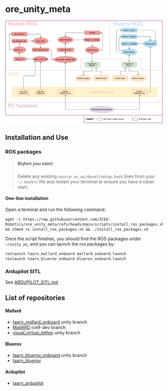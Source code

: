 # ore_unity_meta

![data_link](software_data_link.png)

## Installation and Use
### ROS packages
> ##### Before you start:
> Delete any existing `source xx_ws/devel/setup.bash` lines from your `~/.bashrc` file and restart your terminal to ensure you have a clean start.

#### One-line installation
Open a terminal and run the following command:
```shell
wget -c https://raw.githubusercontent.com/ICE9-Robotics/ore_unity_meta/refs/heads/main/scripts/install_ros_packages.sh && chmod +x install_ros_packages.sh && ./install_ros_packages.sh
```
Once the script finishes, you should find the ROS packages under `~/unity_ws`, and you can launch the ros packages by:
```
roslaunch taarn_mallard_onboard mallard_onboard.launch
roslaunch taarn_bluerov_onboard bluerov_onboard.launch
```

### Ardupilot SITL
See [ARDUPILOT_SITL.md](ARDUPILOT_SITL.md)


## List of repositories

#### Mallard
- [taarn_mallard_onboard](https://github.com/ICE9-Robotics/taarn_mallard_onboard/tree/unity) unity branch
- [MallARD](https://github.com/ICE9-Robotics/MallARD/tree/ice9-dev) ice9-dev branch
- [visual_virtual_tether](https://github.com/ICE9-Robotics/visual_virtual_tether/tree/unity) unity branch

#### Bluerov
- [taarn_bluerov_onboard](https://github.com/ICE9-Robotics/taarn_bluerov_onboard/tree/unity) unity branch
- [taarn_bluerov](https://github.com/ICE9-Robotics/taarn_bluerov)

#### Ardupilot
- [taarn_ardupilot](https://github.com/ICE9-Robotics/taarn_ardupilot)
